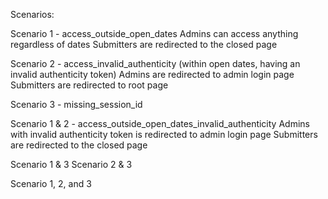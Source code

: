 Scenarios:

Scenario 1 - access_outside_open_dates
  Admins can access anything regardless of dates
  Submitters are redirected to the closed page
  
Scenario 2 - access_invalid_authenticity (within open dates, having an invalid authenticity token)
  Admins are redirected to admin login page
  Submitters are redirected to root page

Scenario 3 - missing_session_id

Scenario 1 & 2 - access_outside_open_dates_invalid_authenticity
  Admins with invalid authenticity token is redirected to admin login page
  Submitters are redirected to the closed page

Scenario 1 & 3
Scenario 2 & 3

Scenario 1, 2, and 3
